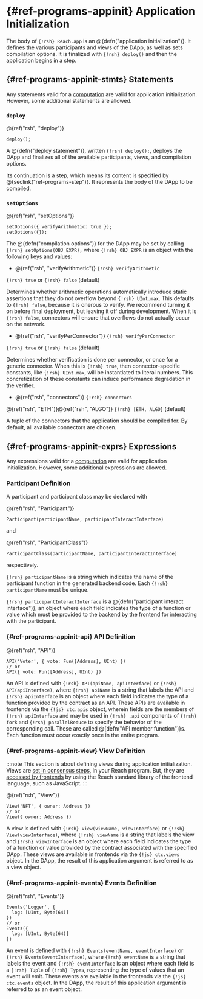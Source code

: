 



# {#ref-programs-appinit} Application Initialization

The body of `{!rsh} Reach.app` is an @{defn("application initialization")}.
It defines the various participants and views of the DApp, as well as sets compilation options.
It is finalized with `{!rsh} deploy()` and then the application begins in a step.

## {#ref-programs-appinit-stmts} Statements

Any statements valid for a [computation](##ref-programs-compute-stmts) are valid for application initialization.
However, some additional statements are allowed.

### `deploy`

@{ref("rsh", "deploy")}
```reach
deploy(); 
```


A @{defn("deploy statement")}, written `{!rsh} deploy();`, deploys the DApp and finalizes all of the available participants, views, and compilation options.

Its continuation is a step, which means its content is specified by @{seclink("ref-programs-step")}.
It represents the body of the DApp to be compiled.

### `setOptions`

@{ref("rsh", "setOptions")}
```reach
setOptions({ verifyArithmetic: true });
setOptions({}); 
```


The @{defn("compilation options")} for the DApp may be set by calling `{!rsh} setOptions(OBJ_EXPR);` where `{!rsh} OBJ_EXPR` is an object with the following keys and values:

+ @{ref("rsh", "verifyArithmetic")} `{!rsh} verifyArithmetic`

`{!rsh} true` or `{!rsh} false` (default)

Determines whether arithmetic operations automatically introduce static assertions that they do not overflow beyond `{!rsh} UInt.max`.
This defaults to `{!rsh} false`, because it is onerous to verify.
We recommend turning it on before final deployment, but leaving it off during development.
When it is `{!rsh} false`, connectors will ensure that overflows do not actually occur on the network.
+ @{ref("rsh", "verifyPerConnector")} `{!rsh} verifyPerConnector`

`{!rsh} true` or `{!rsh} false` (default)

Determines whether verification is done per connector, or once for a generic connector.
When this is `{!rsh} true`, then connector-specific constants, like `{!rsh} UInt.max`, will be instantiated to literal numbers.
This concretization of these constants can induce performance degradation in the verifier.
+ @{ref("rsh", "connectors")} `{!rsh} connectors`

@{ref("rsh", "ETH")}@{ref("rsh", "ALGO")} `{!rsh} [ETH, ALGO]` (default)

A tuple of the connectors that the application should be compiled for.
By default, all available connectors are chosen.


## {#ref-programs-appinit-exprs} Expressions

Any expressions valid for a [computation](##ref-programs-appinit-exprs) are valid for application initialization.
However, some additional expressions are allowed.

### Participant Definition

A participant and participant class may be declared with

@{ref("rsh", "Participant")}
```reach
Participant(participantName, participantInteractInterface)
```


and

@{ref("rsh", "ParticipantClass")}
```reach
ParticipantClass(participantName, participantInteractInterface)
```


respectively.

`{!rsh} participantName` is a string which indicates the name of the participant function in the generated backend code.
Each `{!rsh} participantName` must be unique.

`{!rsh} participantInteractInterface` is a @{defn("participant interact interface")}, an object where each field indicates the type of a function or value which must be provided to the backend by the frontend for interacting with the participant.

### {#ref-programs-appinit-api} API Definition

@{ref("rsh", "API")}
```reach
API('Voter', { vote: Fun([Address], UInt) })
// or
API({ vote: Fun([Address], UInt) })
```


An API is defined with `{!rsh} API(apiName, apiInterface)` or `{!rsh} API(apiInterface)`, where `{!rsh} apiName` is a string that labels the API and `{!rsh} apiInterface` is an object where each field indicates the type of a function provided by the contract as an API.
These APIs are available in frontends via the `{!js} ctc.apis` object, wherein fields are the members of `{!rsh} apiInterface` and may be used in `{!rsh} .api` components of `{!rsh} fork` and `{!rsh} parallelReduce` to specify the behavior of the corresponding call.
These are called @{defn("API member function")}s.
Each function must occur exactly once in the entire program.

### {#ref-programs-appinit-view} View Definition

:::note
This section is about defining views during application initialization. Views are [set in consensus steps](##ref-programs-consensus-view), in your Reach program. But, they are [accessed by frontends](##ref-frontends-js-ctc) by using the Reach standard library of the frontend language, such as JavaScript.
:::


@{ref("rsh", "View")}
```reach
View('NFT', { owner: Address })
// or
View({ owner: Address })
```


A view is defined with `{!rsh} View(viewName, viewInterface)` or `{!rsh} View(viewInterface)`, where `{!rsh} viewName` is a string that labels the view and `{!rsh} viewInterface` is an object where each field indicates the type of a function or value provided by the contract associated with the specified DApp.
These views are available in frontends via the `{!js} ctc.views` object.
In the DApp, the result of this application argument is referred to as a view object.

### {#ref-programs-appinit-events} Events Definition

@{ref("rsh", "Events")}
```reach
Events('Logger', {
  log: [UInt, Byte(64)]
})
// or
Events({
  log: [UInt, Byte(64)]
})
```


An event is defined with `{!rsh} Events(eventName, eventInterface)` or `{!rsh} Events(eventInterface)`, where `{!rsh} eventName` is a string that labels the event and `{!rsh} eventInterface` is an object where each field is a `{!rsh} Tuple` of `{!rsh} Type`s, representing the type of values that an event will emit.
These events are available in the frontends via the `{!js} ctc.events` object.
In the DApp, the result of this application argument is referred to as an event object.
